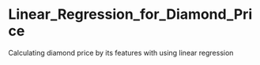 # Linear_Regression_for_Diamond_Price
Calculating diamond price by its features with using linear regression
